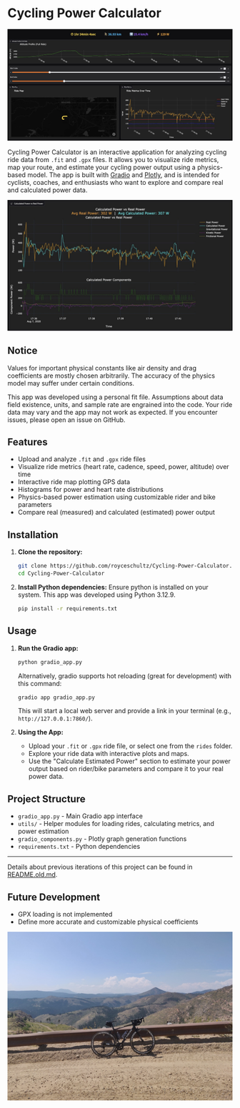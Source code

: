 # Cycling Power Calculator

![Cycling Power Calculator Dashboard](assets/gradio_dashboard.jpg)

Cycling Power Calculator is an interactive application for analyzing cycling ride data from `.fit` and `.gpx` files. It allows you to visualize ride metrics, map your route, and estimate your cycling power output using a physics-based model. The app is built with [Gradio](https://gradio.app/) and [Plotly](https://plotly.com/python/), and is intended for cyclists, coaches, and enthusiasts who want to explore and compare real and calculated power data.

![Calculated Power](assets/gradio_calculated_power.jpg)


## Notice

Values for important physical constants like air density and drag coefficients are mostly chosen arbitrarily. The accuracy of the physics model may suffer under certain conditions.

This app was developed using a personal fit file. Assumptions about data field existence, units, and sample rate are engrained into the code. Your ride data may vary and the app may not work as expected. If you encounter issues, please open an issue on GitHub.

## Features

- Upload and analyze `.fit` and `.gpx` ride files
- Visualize ride metrics (heart rate, cadence, speed, power, altitude) over time
- Interactive ride map plotting GPS data
- Histograms for power and heart rate distributions
- Physics-based power estimation using customizable rider and bike parameters
- Compare real (measured) and calculated (estimated) power output

## Installation

1. **Clone the repository:**
   ```bash
   git clone https://github.com/royceschultz/Cycling-Power-Calculator.git
   cd Cycling-Power-Calculator
   ```

2. **Install Python dependencies:**
   Ensure python is installed on your system. This app was developed using Python 3.12.9.
   ```bash
   pip install -r requirements.txt
   ```

## Usage

1. **Run the Gradio app:**
   ```bash
   python gradio_app.py
   ```
   Alternatively, gradio supports hot reloading (great for development) with this command:
    ```bash
    gradio app gradio_app.py
    ```
   This will start a local web server and provide a link in your terminal (e.g., `http://127.0.0.1:7860/`).

2. **Using the App:**
   - Upload your `.fit` or `.gpx` ride file, or select one from the `rides` folder.
   - Explore your ride data with interactive plots and maps.
   - Use the "Calculate Estimated Power" section to estimate your power output based on rider/bike parameters and compare it to your real power data.

## Project Structure

- `gradio_app.py` - Main Gradio app interface
- `utils/` - Helper modules for loading rides, calculating metrics, and power estimation
- `gradio_components.py` - Plotly graph generation functions
- `requirements.txt` - Python dependencies

---

Details about previous iterations of this project can be found in [README.old.md](./README.old.md).


## Future Development
- GPX loading is not implemented
- Define more accurate and customizable physical coefficients


![Sunshine Canyon Road](assets/sunshine_canyon_road.jpg)
